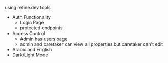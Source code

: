 using refine.dev tools
- Auth Functionality
	- Login Page
	- protected endpoints
- Access Control
	- Admin has users page
	- admin and caretaker can view all properties but caretaker can't edit
- Arabic and English
- Dark/Light Mode




 









